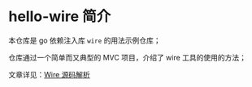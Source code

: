 # hello-wire 简介

本仓库是 go 依赖注入库 `wire` 的用法示例仓库；

仓库通过一个简单而又典型的 MVC 项目，介绍了 wire 工具的使用的方法；

文章详见：[Wire 源码解析](qishan.github.io/)
